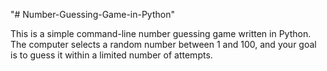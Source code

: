 "# Number-Guessing-Game-in-Python" 

This is a simple command-line number guessing game written in Python.  
The computer selects a random number between 1 and 100, and your goal is to guess it within a limited number of attempts.
